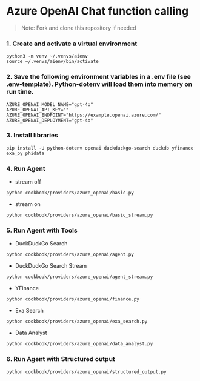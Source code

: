 # Azure OpenAI Chat function calling

> Note: Fork and clone this repository if needed

### 1. Create and activate a virtual environment

```shell
python3 -m venv ~/.venvs/aienv
source ~/.venvs/aienv/bin/activate
```

### 2. Save the following environment variables in a .env file (see .env-template). Python-dotenv will load them into memory on run time.

```shell
AZURE_OPENAI_MODEL_NAME="gpt-4o"
AZURE_OPENAI_API_KEY=""
AZURE_OPENAI_ENDPOINT="https://example.openai.azure.com/"
AZURE_OPENAI_DEPLOYMENT="gpt-4o"
```

### 3. Install libraries

```shell
pip install -U python-dotenv openai duckduckgo-search duckdb yfinance exa_py phidata
```

### 4. Run Agent

- stream off

```shell
python cookbook/providers/azure_openai/basic.py
```

- stream on

```shell
python cookbook/providers/azure_openai/basic_stream.py
```

### 5. Run Agent with Tools

- DuckDuckGo Search

```shell
python cookbook/providers/azure_openai/agent.py
```

- DuckDuckGo Search Stream

```shell
python cookbook/providers/azure_openai/agent_stream.py
```

- YFinance

```shell
python cookbook/providers/azure_openai/finance.py
```

- Exa Search

```shell
python cookbook/providers/azure_openai/exa_search.py
```

- Data Analyst

```shell
python cookbook/providers/azure_openai/data_analyst.py
```

### 6. Run Agent with Structured output

```shell
python cookbook/providers/azure_openai/structured_output.py
```


